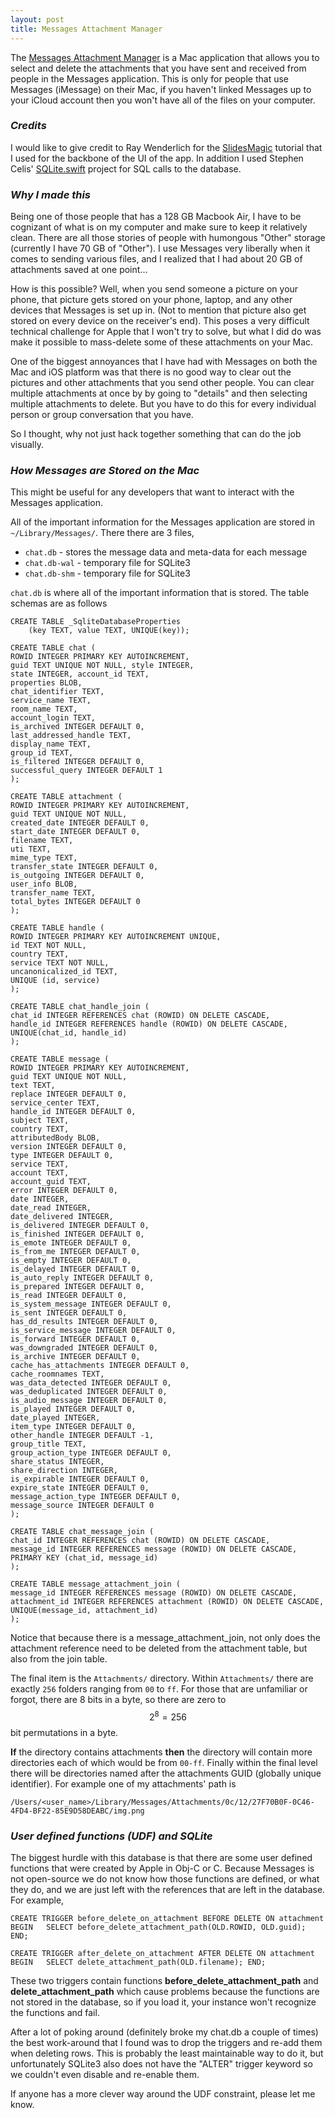 ```yaml
---
layout: post
title: Messages Attachment Manager 
---
```

The [Messages Attachment Manager](https://github.com/connormurray7/message-attachment-manager) is a Mac application that allows you to select and delete the attachments that you have sent and received from people in the Messages application. This is only for people that use Messages (iMessage) on their Mac, if you haven't linked Messages up to your iCloud account then you won't have all of the files on your computer.


### _Credits_


I would like to give credit to Ray Wenderlich for the [SlidesMagic](https://www.raywenderlich.com/120494/collection-views-os-x-tutorial) tutorial that I used for the backbone of the UI of the app. In addition I used Stephen Celis' [SQLite.swift](https://github.com/stephencelis/SQLite.swift) project for SQL calls to the database. 

### _Why I made this_
Being one of those people that has a 128 GB Macbook Air, I have to be cognizant of what is on my computer and make sure to keep it relatively clean. There are all those stories of people with humongous "Other" storage (currently I have 70 GB of "Other"). I use Messages very liberally when it comes to sending various files, and I realized that I had about 20 GB of attachments saved at one point...

How is this possible? Well, when you send someone a picture on your phone, that picture gets stored on your phone, laptop, and any other devices that Messages is set up in. (Not to mention that picture also get stored on every device on the receiver's end). This poses a very difficult technical challenge for Apple that I won't try to solve, but what I did do was make it possible to mass-delete some of these attachments on your Mac.

One of the biggest annoyances that I have had with Messages on both the Mac and iOS platform was that there is no good way to clear out the pictures and other attachments that you send other people. You can clear multiple attachments at once by by going to "details" and then selecting multiple attachments to delete. But you have to do this for every individual person or group conversation that you have. 

So I thought, why not just hack together something that can do the job visually. 


### _How Messages are Stored on the Mac_

This might be useful for any developers that want to interact with the Messages application. 

All of the important information for the Messages application are stored in `~/Library/Messages/`. There there are 3 files,
    
- `chat.db` - stores the message data and meta-data for each message
- `chat.db-wal` - temporary file for SQLite3
- `chat.db-shm` - temporary file for SQLite3

`chat.db` is where all of the important information that is stored. The table schemas are as follows

	CREATE TABLE _SqliteDatabaseProperties 
		(key TEXT, value TEXT, UNIQUE(key));
	
	CREATE TABLE chat (
	ROWID INTEGER PRIMARY KEY AUTOINCREMENT, 
	guid TEXT UNIQUE NOT NULL, style INTEGER, 
	state INTEGER, account_id TEXT, 
	properties BLOB, 
	chat_identifier TEXT, 
	service_name TEXT, 
	room_name TEXT, 
	account_login TEXT, 
	is_archived INTEGER DEFAULT 0, 
	last_addressed_handle TEXT, 
	display_name TEXT, 
	group_id TEXT, 
	is_filtered INTEGER DEFAULT 0, 
	successful_query INTEGER DEFAULT 1
	);

	CREATE TABLE attachment (
	ROWID INTEGER PRIMARY KEY AUTOINCREMENT, 
	guid TEXT UNIQUE NOT NULL, 
	created_date INTEGER DEFAULT 0, 
	start_date INTEGER DEFAULT 0, 
	filename TEXT, 
	uti TEXT, 
	mime_type TEXT, 
	transfer_state INTEGER DEFAULT 0, 
	is_outgoing INTEGER DEFAULT 0, 
	user_info BLOB, 
	transfer_name TEXT, 
	total_bytes INTEGER DEFAULT 0
	);
	
	CREATE TABLE handle ( 
	ROWID INTEGER PRIMARY KEY AUTOINCREMENT UNIQUE, 
	id TEXT NOT NULL, 
	country TEXT, 
	service TEXT NOT NULL, 
	uncanonicalized_id TEXT, 
	UNIQUE (id, service) 
	);

	CREATE TABLE chat_handle_join ( 
	chat_id INTEGER REFERENCES chat (ROWID) ON DELETE CASCADE, 
	handle_id INTEGER REFERENCES handle (ROWID) ON DELETE CASCADE, 
	UNIQUE(chat_id, handle_id)
	);

	CREATE TABLE message (
	ROWID INTEGER PRIMARY KEY AUTOINCREMENT, 
	guid TEXT UNIQUE NOT NULL, 
	text TEXT, 
	replace INTEGER DEFAULT 0, 
	service_center TEXT, 
	handle_id INTEGER DEFAULT 0, 
	subject TEXT, 
	country TEXT, 
	attributedBody BLOB, 
	version INTEGER DEFAULT 0, 
	type INTEGER DEFAULT 0, 
	service TEXT, 
	account TEXT, 
	account_guid TEXT, 
	error INTEGER DEFAULT 0, 
	date INTEGER, 
	date_read INTEGER, 
	date_delivered INTEGER, 
	is_delivered INTEGER DEFAULT 0, 
	is_finished INTEGER DEFAULT 0, 
	is_emote INTEGER DEFAULT 0, 
	is_from_me INTEGER DEFAULT 0, 
	is_empty INTEGER DEFAULT 0, 
	is_delayed INTEGER DEFAULT 0, 
	is_auto_reply INTEGER DEFAULT 0, 
	is_prepared INTEGER DEFAULT 0, 
	is_read INTEGER DEFAULT 0, 
	is_system_message INTEGER DEFAULT 0, 
	is_sent INTEGER DEFAULT 0, 
	has_dd_results INTEGER DEFAULT 0, 
	is_service_message INTEGER DEFAULT 0, 
	is_forward INTEGER DEFAULT 0, 
	was_downgraded INTEGER DEFAULT 0, 
	is_archive INTEGER DEFAULT 0, 
	cache_has_attachments INTEGER DEFAULT 0, 
	cache_roomnames TEXT, 
	was_data_detected INTEGER DEFAULT 0, 
	was_deduplicated INTEGER DEFAULT 0, 
	is_audio_message INTEGER DEFAULT 0, 
	is_played INTEGER DEFAULT 0, 
	date_played INTEGER, 
	item_type INTEGER DEFAULT 0, 
	other_handle INTEGER DEFAULT -1, 
	group_title TEXT, 
	group_action_type INTEGER DEFAULT 0, 
	share_status INTEGER, 
	share_direction INTEGER, 
	is_expirable INTEGER DEFAULT 0, 
	expire_state INTEGER DEFAULT 0, 
	message_action_type INTEGER DEFAULT 0, 
	message_source INTEGER DEFAULT 0
	);

	CREATE TABLE chat_message_join ( 
	chat_id INTEGER REFERENCES chat (ROWID) ON DELETE CASCADE, 
	message_id INTEGER REFERENCES message (ROWID) ON DELETE CASCADE, 
	PRIMARY KEY (chat_id, message_id)
	);

	CREATE TABLE message_attachment_join ( 
	message_id INTEGER REFERENCES message (ROWID) ON DELETE CASCADE, 
	attachment_id INTEGER REFERENCES attachment (ROWID) ON DELETE CASCADE, 
	UNIQUE(message_id, attachment_id)
	);
	
 Notice that because there is a message_attachment_join, not only does the attachment reference need to be deleted from the attachment table, but also from the join table. 
 
 The final item is the `Attachments/` directory. Within `Attachments/` there are exactly `256` folders ranging from `00` to `ff`. For those that are unfamiliar or forgot, there are 8 bits in a byte, so there are zero to $$2^8 = 256$$ bit permutations in a byte. 
 
 **If** the directory contains attachments **then** the directory will contain more directories each of which would be from `00-ff`. Finally within the final level there will be  directories named after the attachments GUID (globally unique identifier). For example one of my attachments' path is
 
 
	/Users/<user_name>/Library/Messages/Attachments/0c/12/27F70B0F-0C46-4FD4-BF22-85E9D58DEABC/img.png
 	


### _User defined functions (UDF) and SQLite_

The biggest hurdle with this database is that there are some user defined functions that were created by Apple in Obj-C or C. Because Messages is not open-source we do not know how those functions are defined, or what they do, and we are just left with the references that are left in the database. For example,

	CREATE TRIGGER before_delete_on_attachment BEFORE DELETE ON attachment BEGIN   SELECT before_delete_attachment_path(OLD.ROWID, OLD.guid); END;

	CREATE TRIGGER after_delete_on_attachment AFTER DELETE ON attachment BEGIN   SELECT delete_attachment_path(OLD.filename); END;

These two triggers contain functions **before_delete_attachment_path** and **delete_attachment_path** which cause problems because the functions are not stored in the database, so if you load it, your instance won't recognize the functions and fail.

After a lot of poking around (definitely broke my chat.db a couple of times) the best work-around that I found was to drop the triggers and re-add them when deleting rows. This is probably the least maintainable way to do it, but unfortunately SQLite3 also does not have the "ALTER" trigger keyword so we couldn't even disable and re-enable them.

If anyone has a more clever way around the UDF constraint, please let me know.

